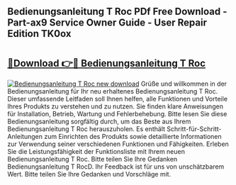 ## Bedienungsanleitung T Roc PDf Free Download - Part-ax9 Service Owner Guide - User Repair Edition TK0ox

# <h2><a href="http://df46p1.blite.top/?on=Bedienungsanleitung+T+Roc">🔗Download 👉🔴 Bedienungsanleitung T Roc</a></h2>

[![Bedienungsanleitung T Roc new download](https://i.imgur.com/lujVjoI.png)](http://df46p1.blite.top/?on=Bedienungsanleitung+T+Roc)
Grüße und willkommen in der Bedienungsanleitung für Ihr neu erhaltenes Bedienungsanleitung T Roc. Dieser umfassende Leitfaden soll Ihnen helfen, alle Funktionen und Vorteile Ihres Produkts zu verstehen und zu nutzen. Sie finden klare Anweisungen für Installation, Betrieb, Wartung und Fehlerbehebung. Bitte lesen Sie diese Bedienungsanleitung sorgfältig durch, um das Beste aus Ihrem Bedienungsanleitung T Roc herauszuholen. Es enthält Schritt-für-Schritt-Anleitungen zum Einrichten des Produkts sowie detaillierte Informationen zur Verwendung seiner verschiedenen Funktionen und Fähigkeiten. Erleben Sie die Leistungsfähigkeit der Funktionsliste mit Ihrem neuen Bedienungsanleitung T Roc. Bitte teilen Sie Ihre Gedanken Bedienungsanleitung T RocD. Ihr Feedback ist für uns von unschätzbarem Wert. Bitte teilen Sie Ihre Gedanken und Vorschläge mit.
